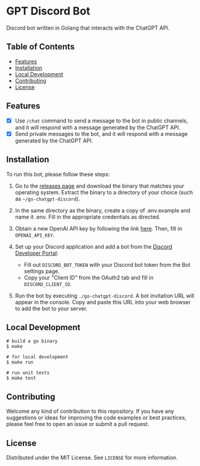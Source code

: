 # GPT Discord Bot

Discord bot written in Golang that interacts with the ChatGPT API.

## Table of Contents

- [Features](#features)
- [Installation](#installation)
- [Local Development](#local-development)
- [Contributing](#contributing)
- [License](#license)

## Features

- [x] Use `/chat` command to send a message to the bot in public channels, and it will respond with a message generated
  by the ChatGPT API.
- [x] Send private messages to the bot, and it will respond with a message generated by the ChatGPT API.

## Installation

To run this bot, please follow these steps:

1. Go to the [releases page](https://github.com/rayspock/go-chatgpt-discord/releases) and download the binary that
   matches your operating system. Extract the binary to a directory of your choice (such as `~/go-chatgpt-discord`).
2. In the same directory as the binary, create a copy of .env.example and name it .env. Fill in the appropriate
   credentials as directed.
3. Obtain a new OpenAI API key by following the link [here](https://platform.openai.com/account/api-keys). Then, fill
   in `OPENAI_API_KEY`.
4. Set up your Discord application and add a bot from
   the [Discord Developer Portal](https://discord.com/developers/applications):

    - Fill out `DISCORD_BOT_TOKEN` with your Discord bot token from the Bot settings page.
    - Copy your "Client ID" from the OAuth2 tab and fill in `DISCORD_CLIENT_ID`.

5. Run the bot by executing `./go-chatgpt-discord`. A bot invitation URL will appear in the console. Copy and paste this
   URL into your web browser to add the bot to your server.

## Local Development

```shell
# build a go binary
$ make

# for local development
$ make run 

# run unit tests
$ make test
```

## Contributing

Welcome any kind of contribution to this repository. If you have any suggestions or ideas for improving the code
examples or best practices, please feel free to open an issue or submit a pull request.

## License

Distributed under the MIT License. See `LICENSE` for more information.